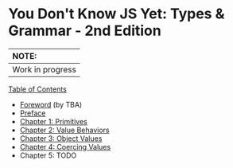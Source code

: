 # You Don't Know JS Yet: Types & Grammar - 2nd Edition

| NOTE: |
| :--- |
| Work in progress |

[Table of Contents](toc.md)

* [Foreword](foreword.md) (by TBA)
* [Preface](../preface.md)
* [Chapter 1: Primitives](ch1.md)
* [Chapter 2: Value Behaviors](ch2.md)
* [Chapter 3: Object Values](ch3.md)
* [Chapter 4: Coercing Values](ch4.md)
* Chapter 5: TODO
